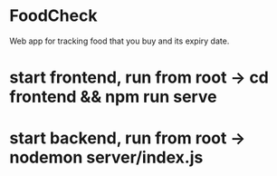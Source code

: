 # FoodCheck
Web app for tracking food that you buy and its expiry date.

# start frontend, run from root -> cd frontend && npm run serve
# start backend, run from root -> nodemon server/index.js 
